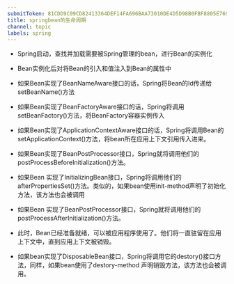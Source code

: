 ```yaml
---
submitToken: 81CDD9C09CD82413364DEF14FA696BAA73010DE4D5D98B0FBF8805E7690FA04E
title: springbean的生命周期
channel: topic
labels: spring
---
```




- Spring启动，查找并加载需要被Spring管理的bean，进行Bean的实例化

- Bean实例化后对将Bean的引入和值注入到Bean的属性中

- 如果Bean实现了BeanNameAware接口的话，Spring将Bean的Id传递给setBeanName()方法

- 如果Bean实现了BeanFactoryAware接口的话，Spring将调用setBeanFactory()方法，将BeanFactory容器实例传入

- 如果Bean实现了ApplicationContextAware接口的话，Spring将调用Bean的setApplicationContext()方法，将bean所在应用上下文引用传入进来。

- 如果Bean实现了BeanPostProcessor接口，Spring就将调用他们的postProcessBeforeInitialization()方法。

- 如果Bean 实现了InitializingBean接口，Spring将调用他们的afterPropertiesSet()方法。类似的，如果bean使用init-method声明了初始化方法，该方法也会被调用

- 如果Bean 实现了BeanPostProcessor接口，Spring就将调用他们的postProcessAfterInitialization()方法。

- 此时，Bean已经准备就绪，可以被应用程序使用了。他们将一直驻留在应用上下文中，直到应用上下文被销毁。

- 如果bean实现了DisposableBean接口，Spring将调用它的destory()接口方法，同样，如果bean使用了destory-method 声明销毁方法，该方法也会被调用。
